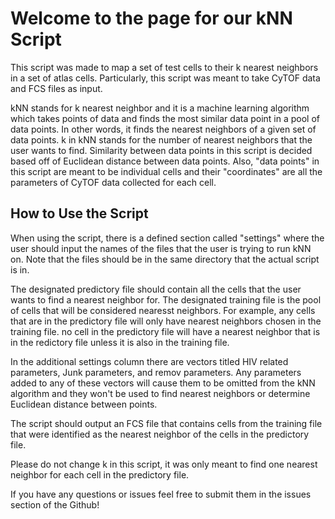 # Welcome to the page for our kNN Script

This script was made to map a set of test cells to their k nearest neighbors in a set of atlas cells. Particularly, this script was meant to take CyTOF data and FCS files as input.

kNN stands for k nearest neighbor and it is a machine learning algorithm which takes points of data and finds the most similar data point in a pool of data points. In other words, it finds the nearest neighbors of a given set of data points. k in kNN stands for the number of nearest neighbors that the user wants to find. Similarity between data points in this script is decided based off of Euclidean distance between data points. Also, "data points" in this script are meant to be individual cells and their "coordinates" are all the parameters  of CyTOF data collected for each cell.


## How to Use the Script

When using the script, there is a defined section called "settings" where the user should input the names of the files that the user is trying to run kNN on. Note that the files should be in the same directory that the actual script is in.

The designated predictory file should contain all the cells that the user wants to find a nearest neighbor for. The designated training file is the pool of cells that will be considered nearesst neighbors. For example, any cells that are in the predictory file will only have nearest neighbors chosen in the training file. no cell in the predictory file will have a nearest neighbor that is in the redictory file unless it is also in the training file.

In the additional settings column there are vectors titled HIV related parameters, Junk parameters, and remov parameters. Any parameters added to any of these vectors will cause them to be omitted from the kNN algorithm and they won't be used to find nearest neighbors or determine Euclidean distance between points.

The script should output an FCS file that contains cells from the training file that were identified as the nearest neighbor of the cells in the predictory file.

Please do not change k in this script, it was only meant to find one nearest neighbor for each cell in the predictory file.

If you have any questions or issues feel free to submit them in the issues section of the Github!



